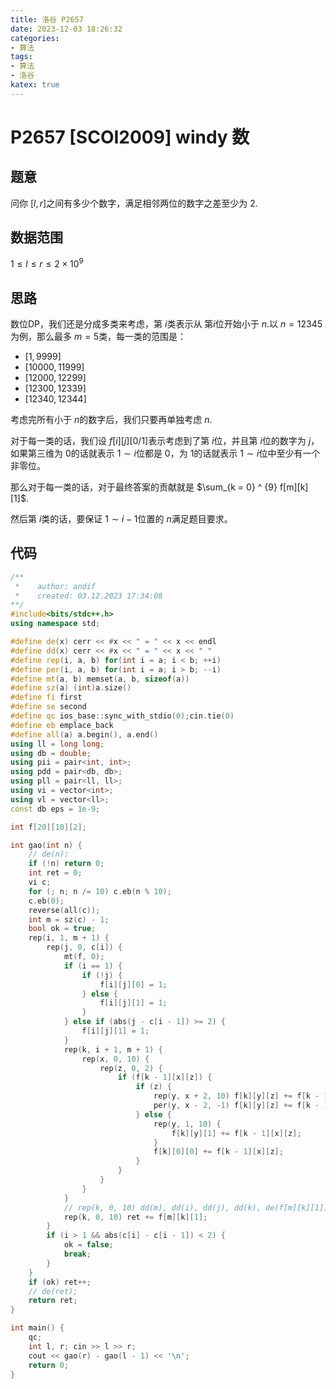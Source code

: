 ```yaml
---
title: 洛谷 P2657
date: 2023-12-03 18:26:32
categories:
- 算法
tags: 
- 算法
- 洛谷
katex: true
---
```


# P2657 [SCOI2009] windy 数

## 题意
问你 $[l, r]$之间有多少个数字，满足相邻两位的数字之差至少为 $2$.

## 数据范围

$1 \leq l \leq r \leq 2 \times 10 ^ 9$

## 思路

数位DP，我们还是分成多类来考虑，第 $i$类表示从 第$i$位开始小于 $n$.以 $n = 12345$为例，那么最多 $m = 5$类，每一类的范围是：

- $[1, 9999]$
- $[10000, 11999]$
- $[12000, 12299]$
- $[12300, 12339]$
- $[12340, 12344]$

考虑完所有小于 $n$的数字后，我们只要再单独考虑 $n$.

对于每一类的话，我们设 $f[i][j][0/1]$表示考虑到了第 $i$位，并且第 $i$位的数字为 $j$，如果第三维为 $0$的话就表示 $1 \sim i$位都是 $0$，为 $1$的话就表示 $1 \sim i$位中至少有一个非零位。

那么对于每一类的话，对于最终答案的贡献就是 $\sum_{k = 0} ^ {9} f[m][k][1]$.

然后第 $i$类的话，要保证 $1 \sim i - 1$位置的 $n$满足题目要求。

## 代码
```c++
/**
 *    author: andif
 *    created: 03.12.2023 17:34:08
**/
#include<bits/stdc++.h>
using namespace std;

#define de(x) cerr << #x << " = " << x << endl
#define dd(x) cerr << #x << " = " << x << " "
#define rep(i, a, b) for(int i = a; i < b; ++i)
#define per(i, a, b) for(int i = a; i > b; --i)
#define mt(a, b) memset(a, b, sizeof(a))
#define sz(a) (int)a.size()
#define fi first
#define se second
#define qc ios_base::sync_with_stdio(0);cin.tie(0)
#define eb emplace_back
#define all(a) a.begin(), a.end()
using ll = long long;
using db = double;
using pii = pair<int, int>;
using pdd = pair<db, db>;
using pll = pair<ll, ll>;
using vi = vector<int>;
using vl = vector<ll>;
const db eps = 1e-9;

int f[20][10][2];

int gao(int n) {
    // de(n);
    if (!n) return 0;
    int ret = 0;
    vi c;
    for (; n; n /= 10) c.eb(n % 10);
    c.eb(0);
    reverse(all(c));
    int m = sz(c) - 1;
    bool ok = true;
    rep(i, 1, m + 1) {
        rep(j, 0, c[i]) {
            mt(f, 0);
            if (i == 1) {
                if (!j) {
                    f[i][j][0] = 1;
                } else {
                    f[i][j][1] = 1;
                }
            } else if (abs(j - c[i - 1]) >= 2) {
                f[i][j][1] = 1;
            }
            rep(k, i + 1, m + 1) {
                rep(x, 0, 10) {
                    rep(z, 0, 2) {
                        if (f[k - 1][x][z]) {
                            if (z) {
                                rep(y, x + 2, 10) f[k][y][z] += f[k - 1][x][z];
                                per(y, x - 2, -1) f[k][y][z] += f[k - 1][x][z];
                            } else {
                                rep(y, 1, 10) {
                                    f[k][y][1] += f[k - 1][x][z];
                                }
                                f[k][0][0] += f[k - 1][x][z];
                            }
                        }
                    }
                }
            }
            // rep(k, 0, 10) dd(m), dd(i), dd(j), dd(k), de(f[m][k][1]);
            rep(k, 0, 10) ret += f[m][k][1];
        }
        if (i > 1 && abs(c[i] - c[i - 1]) < 2) {
            ok = false;
            break;
        }
    }
    if (ok) ret++;
    // de(ret);
    return ret;
}

int main() {
    qc;
    int l, r; cin >> l >> r;
    cout << gao(r) - gao(l - 1) << '\n';
    return 0;
}
```
